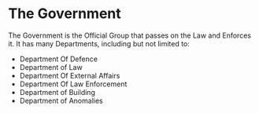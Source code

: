 # The Government

The Government is the Official Group that passes on the Law and Enforces it. It
has many Departments, including but not limited to:

-   Department Of Defence
-   Department of Law
-   Department Of External Affairs
-   Department Of Law Enforcement
-   Department of Building
-   Department of Anomalies
